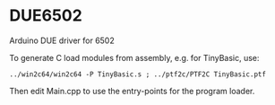 # DUE6502
Arduino DUE driver for 6502

To generate C load modules from assembly, e.g. for TinyBasic, use:

    ../win2c64/win2c64 -P TinyBasic.s ; ../ptf2c/PTF2C TinyBasic.ptf

Then edit Main.cpp to use the entry-points for the program loader.

